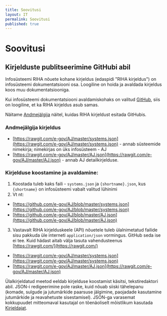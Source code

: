 ```yaml
---
title: Soovitusi
layout: IT
permalink: Soovitusi
published: true
---
```


# Soovitusi

## Kirjelduste publitseerimine GitHubi abil

Infosüsteemi RIHA nõuete kohane kirjeldus (edaspidi "RIHA kirjeldus") on infosüsteemi dokumentatsiooni osa. Loogiline on hoida ja avaldada kirjeldus koos muu dokumentatsiooniga.

Kui infosüsteemi dokumentatsiooni avaldamiskohaks on valitud [GitHub](https://github.com/), siis on loogiline, et ka RIHA kirjeldus asub samas.

Näitame [Andmejälgija](https://github.com/e-gov/AJ) näitel, kuidas RIHA kirjeldust esitada GitHubis.

### Andmejälgija kirjeldus

- [https://rawgit.com/e-gov/AJ/master/systems.json](https://rawgit.com/e-gov/AJ/master/systems.json) - annab süsteemide nimekirja; nimekirjas on üks infosüsteem - AJ
- [https://rawgit.com/e-gov/AJ/master/AJ.json](https://rawgit.com/e-gov/AJ/master/AJ.json) - annab AJ detailkirjelduse.

### Kirjelduse koostamine ja avaldamine:

1. Koostada tuleb kaks faili - `systems.json` ja `{shortname}.json`, kus `{shortname}` on infosüsteemi vabalt valitud lühinimi
2. Vt nt:
  - [https://github.com/e-gov/AJ/blob/master/systems.json](https://github.com/e-gov/AJ/blob/master/systems.json)
  - [https://github.com/e-gov/AJ/blob/master/AJ.json](https://github.com/e-gov/AJ/blob/master/AJ.json)
3. Vastavalt RIHA kirjelduskeele (API) nõuetele tuleb ülalnimetatud failide sisu pakkuda üle interneti `application/json` vormingus. GitHub seda ise ei tee. Kuid hädast aitab välja tasuta vahendusteenus [https://rawgit.com/](https://rawgit.com/)
  - [https://rawgit.com/e-gov/AJ/master/systems.json](https://rawgit.com/e-gov/AJ/master/systems.json)
  - [https://rawgit.com/e-gov/AJ/master/AJ.json](https://rawgit.com/e-gov/AJ/master/AJ.json)

Ülalkirjeldatud meetod eeldab kirjelduse koostamist käsitsi, tekstiredaktori abil. JSON-i redigeerimine pole raske, kuid nõuab siiski tähelepanu (komade, sulgude ja jutumärkide paarsuse jälgimine, paojadade kasutamine jutumärkide ja reavahetuste sisestamisel). JSON-ga varasemat kokkupuudet mitteomaval kasutajal on tõenäoliselt mõistlikum kasutada [Kirjeldajat](Kirjeldaja).


